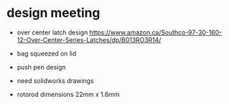 design meeting
===========

* over center latch design
https://www.amazon.ca/Southco-97-30-160-12-Over-Center-Series-Latches/dp/B013RO3R14/
* bag squeezed on lid
* push pen design
* need solidworks drawings

* rotorod dimensions 22mm x 1.6mm
